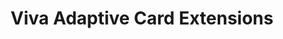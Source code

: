 ---
title: "Viva Adaptive Card Extensions"
description: "TODO: Add description"
image: "images/sample-background.webp"
---